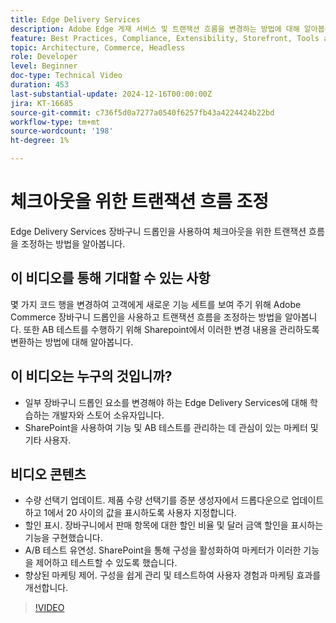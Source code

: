 ```yaml
---
title: Edge Delivery Services
description: Adobe Edge 게재 서비스 및 트랜잭션 흐름을 변경하는 방법에 대해 알아봅니다.
feature: Best Practices, Compliance, Extensibility, Storefront, Tools and External Services
topic: Architecture, Commerce, Headless
role: Developer
level: Beginner
doc-type: Technical Video
duration: 453
last-substantial-update: 2024-12-16T00:00:00Z
jira: KT-16685
source-git-commit: c736f5d0a7277a0540f6257fb43a4224424b22bd
workflow-type: tm+mt
source-wordcount: '198'
ht-degree: 1%

---
```


# 체크아웃을 위한 트랜잭션 흐름 조정

Edge Delivery Services 장바구니 드롭인을 사용하여 체크아웃을 위한 트랜잭션 흐름을 조정하는 방법을 알아봅니다.

## 이 비디오를 통해 기대할 수 있는 사항

몇 가지 코드 행을 변경하여 고객에게 새로운 기능 세트를 보여 주기 위해 Adobe Commerce 장바구니 드롭인을 사용하고 트랜잭션 흐름을 조정하는 방법을 알아봅니다.  또한 AB 테스트를 수행하기 위해 Sharepoint에서 이러한 변경 내용을 관리하도록 변환하는 방법에 대해 알아봅니다.

## 이 비디오는 누구의 것입니까?

* 일부 장바구니 드롭인 요소를 변경해야 하는 Edge Delivery Services에 대해 학습하는 개발자와 스토어 소유자입니다.
* SharePoint을 사용하여 기능 및 AB 테스트를 관리하는 데 관심이 있는 마케터 및 기타 사용자.

## 비디오 콘텐츠

* 수량 선택기 업데이트. 제품 수량 선택기를 증분 생성자에서 드롭다운으로 업데이트하고 1에서 20 사이의 값을 표시하도록 사용자 지정합니다.
* 할인 표시. 장바구니에서 판매 항목에 대한 할인 비율 및 달러 금액 할인을 표시하는 기능을 구현했습니다.
* A/B 테스트 유연성. SharePoint을 통해 구성을 활성화하여 마케터가 이러한 기능을 제어하고 테스트할 수 있도록 했습니다.
* 향상된 마케팅 제어. 구성을 쉽게 관리 및 테스트하여 사용자 경험과 마케팅 효과를 개선합니다.

>[!VIDEO](https://video.tv.adobe.com/v/3441102?learn=on)
